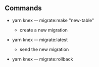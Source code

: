 ## Commands

  - yarn knex -- migrate:make "new-table"
    - create a new migration

  - yarn knex -- migrate:latest
    - send the new migration

  - yarn knex -- migrate:rollback